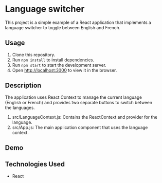 
# Language switcher

This project is a simple example of a React application that implements a language switcher to toggle between English and French.

## Usage

1. Clone this repository.
2. Run `npm install` to install dependencies.
3. Run `npm start` to start the development server.
4. Open [http://localhost:3000]() to view it in the browser.

## Description

The application uses React Context to manage the current language (English or French) and provides two separate buttons to switch between the languages.

1. src/LanguageContext.js: Contains the ReactContext and provider for the language.
2. src/App.js: The main application component that uses the language context.

## Demo



## Technologies Used

* React
